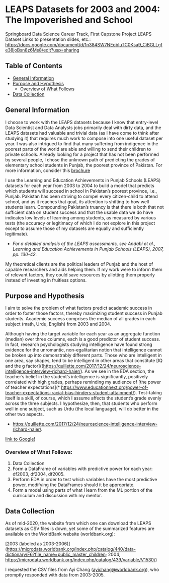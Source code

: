 # LEAPS Datasets for 2003 and 2004: The Impoverished and School
Springboard Data Science Career Track, First Capstone Project
LEAPS Dataset
Links to presentation slides, etc.:
https://docs.google.com/document/d/1n384SW7NEobIuTC0Ksa9_CiBGLLgfe38joBsn8z6Ms8/edit?usp=sharing



<!-- TABLE OF CONTENTS -->
## Table of Contents

* [General Information](#general-information)
* [Purpose and Hypothesis](#purpose-and-hypothesis)
  * [Overview of What Follows](#overview-of-what-follows:)
* [Data Collection](#data-collection)



<!-- ABOUT THE PROJECT -->
## General Information
I choose to work with the LEAPS datasets because I know that entry-level Data Scientist and Data Analysts jobs primarily deal with dirty data, and the LEAPS datasets had valuable and trivial data (as I have come to think after studying it) that requires much work to compose into one useful dataset per year. I was also intrigued to find that many suffering from indigence in the poorest parts of the world are able and willing to send their children to private schools. Already looking for a project that has not been performed by several people, I chose the unknown path of predicting the grades of elementary school students in Punjab, the poorest province of Pakistan. For more information, consider this [brochure](https://epod.cid.harvard.edu/sites/default/files/2018-11/LEAPS%20Brochure.pdf)

I use the Learning and Education Achievements in Punjab Schools (LEAPS) datasets for each year from 2003 to 2004 to build a model that predicts which students will succeed in school in Pakistan’s poorest province, i.e., Punjab. Pakistan has been striving to compel every citizen-child to attend school, and as it reaches that goal, its attention is shifting to how well students learn. Compounding Pakistan’s truancy is that there is both that not sufficient data on student success and that the usable data we do have indicates low levels of learning among students, as measured by various tests (the accuracy or legitimacy of which I do not explore in this project except to assume those of my datasets are equally and sufficiently legitimate).
* _For a detailed analysis of the LEAPS assessments, see Andabi et al., Learning and Education Achievements in Punjab Schools (LEAPS), 2007, pp. 130-42._

My theoretical clients are the political leaders of Punjab and the host of capable researchers and aids helping them. If my work were to inform them of relevant factors, they could save resources by allotting them properly instead of investing in fruitless options.

## Purpose and Hypothesis
I aim to solve the problem of what factors predict academic success in order to foster those factors, thereby maximizing student success in Punjab students. Academic success comprises the median of all grades in each subject (math, Urdu, English) from 2003 and 2004.

Although having the target variable for each year as an aggregate function (median) over three columns, each is a good predictor of student success. In fact, research psychologists studying intelligence have found strong evidence for the unromantic, non-egalitarian notion that intelligence cannot be broken up into demonstrably different parts. Those who are intelligent in one area, say shapes, tend to be intelligent in other areas that constitute [IQ and the g factor]((https://quillette.com/2017/12/24/neuroscience-intelligence-interview-richard-haier/). As we see in the EDA section, the teacher’s belief in the student’s intelligence is significantly, positively correlated with high grades, perhaps reminding my audience of [the power of teacher expectations](* https://www.educationnext.org/power-of-teacher-expectations-racial-bias-hinders-student-attainment/). Test-taking itself is a skill, of course, which I assume affects the student’s grade evenly across the three subjects. I hypothesize, then, that students who perform well in one subject, such as Urdu (the local language), will do better in the other two aspects.

* https://quillette.com/2017/12/24/neuroscience-intelligence-interview-richard-haier/.

[link to Google!](http://google.com)

### Overview of What Follows:
1. Data Collection
2. Form a DataFrame of variables with predictive power for each year: df2003, df2004, df2005.
3. Perform EDA in order to test which variables have the most predictive power, modifying the DataFrames should it be appropriate. 
4. Form a model using parts of what I learn from the ML portion of the curriculum and discussion with my mentor.

## Data Collection
As of mid-2020, the website from which one can download the LEAPS datasets as CSV files is down, yet some of the summarized features are available on the WorldBank website (worldbank.org): 

[2003 (labeled as 2003-2006)](https://microdata.worldbank.org/index.php/catalog/440/data-dictionary/F6?file_name=public_master_children; 2004, https://microdata.worldbank.org/index.php/catalog/439/variable/V1530/)

I requested the CSV files from Ayi Chang (ayichang@worldbank.org), who promptly responded with data from 2003-2005.
